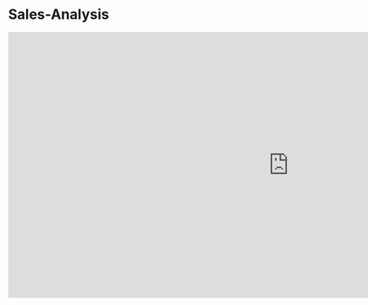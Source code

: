 # Sales-Analysis
<iframe width="1140" height="541.25" src="https://app.powerbi.com/reportEmbed?reportId=089afa82-39ea-4ec8-82e2-96b7276e556c&autoAuth=true&ctid=a762370c-0767-4d5b-b5b3-02cc8ec279fd&config=eyJjbHVzdGVyVXJsIjoiaHR0cHM6Ly93YWJpLW5vcnRoLWV1cm9wZS1yZWRpcmVjdC5hbmFseXNpcy53aW5kb3dzLm5ldC8ifQ%3D%3D" frameborder="0" allowFullScreen="true"></iframe>
